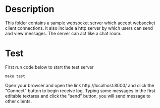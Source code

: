 # Description
This folder contains a sample websocket server which accept websocket client
connections. It also include a http server by which users can send and view
messages.  The server can act like a chat room.


# Test

First run code below to start the test server
```
make test
```

Open your browser and open the link http://localhost:8000/ and click the "Connect"
button to begin receive log.  Typing some messages in the first editable
textarea and click the "send" button, you will send message to other clients.

